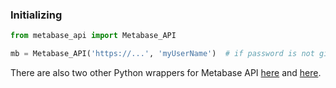 ### Initializing
```python
from metabase_api import Metabase_API

mb = Metabase_API('https://...', 'myUserName')  # if password is not given it will prompt for password
```

There are also two other Python wrappers for Metabase API [here](https://github.com/mertsalik/metabasepy) and [here](https://github.com/STUnitas/metabase-py).
